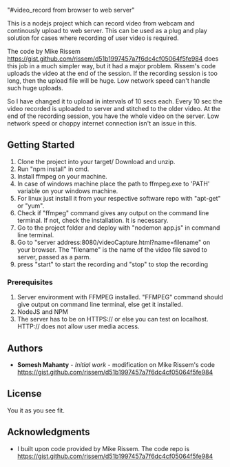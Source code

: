 "#video_record from browser to web server" 

This is a nodejs project which can record video from webcam and continously upload to web server. This can be used as a plug and play solution for cases where recording of user video is required. 

The code by Mike Rissem https://gist.github.com/rissem/d51b1997457a7f6dc4cf05064f5fe984 does this job in a much simpler way, but it had a major problem. Rissem's code uploads the video at the end of the session. If the recording session is too long, then the upload file will be huge. Low network speed can't handle such huge uploads. 

So I have changed it to upload in intervals of 10 secs each. Every 10 sec the video recorded is uploaded to server and stitched to the older video. At the end of the recording session, you have the whole video on the server. Low network speed or choppy internet connection isn't an issue in this. 

## Getting Started

1. Clone the project into your target/ Download and unzip.
2. Run "npm install" in cmd.
3. Install ffmpeg on your machine.
4. In case of windows machine place the path to ffmpeg.exe to 'PATH' variable on your windows machine.
5. For linux just install it from your  respective software repo with "apt-get" or "yum". 
6. Check if "ffmpeg" command gives any output on the command line terminal. If not, check the installation. It is necessary.
7. Go to the project folder and deploy with  "nodemon app.js" in command line terminal.
8. Go to "server address:8080/videoCapture.html?name=filename" on your browser. The "filename" is the name of the video file saved to server, passed as a parm.
9. press "start" to start the recording and "stop" to stop the recording


### Prerequisites
1. Server environment with FFMPEG installed. "FFMPEG" command should give output on command line terminal, else get it installed.
2. NodeJS and NPM
3. The server has to be on HTTPS:// or else you can test on localhost. HTTP:// does not allow user media access.


## Authors

* **Somesh Mahanty** - *Initial work* - modification on Mike Rissem's code https://gist.github.com/rissem/d51b1997457a7f6dc4cf05064f5fe984

## License

You it as you see fit. 

## Acknowledgments

* I built upon code provided by Mike Rissem. The code repo is https://gist.github.com/rissem/d51b1997457a7f6dc4cf05064f5fe984

